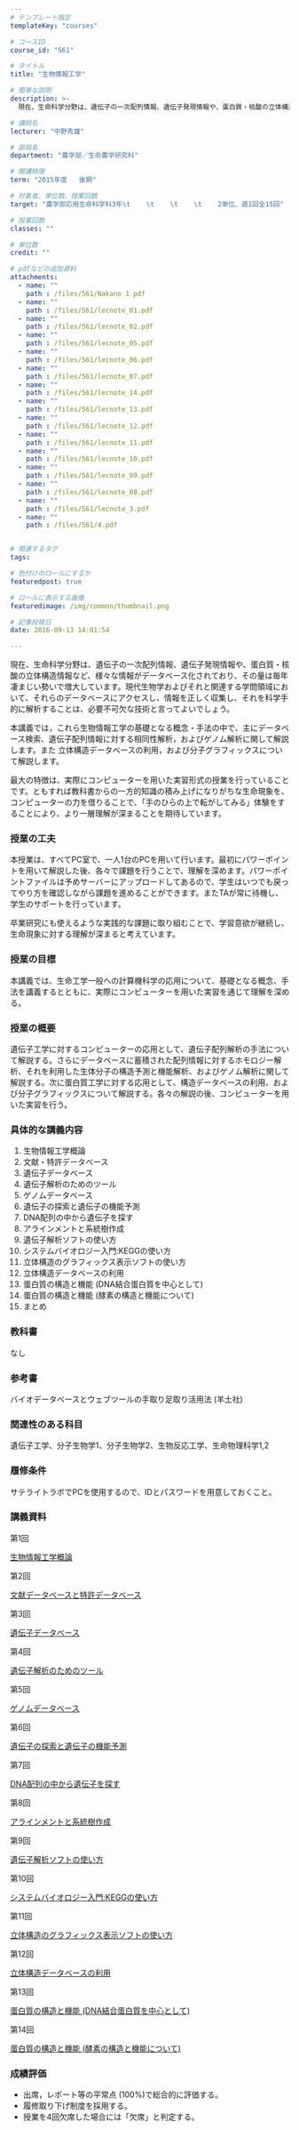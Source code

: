```yaml
---
# テンプレート指定
templateKey: "courses"

# コースID
course_id: "561"

# タイトル
title: "生物情報工学"

# 簡単な説明
description: >-
  現在、生命科学分野は、遺伝子の一次配列情報、遺伝子発現情報や、蛋白質・核酸の立体構造情報など、様々な情報がデータベース化されており、その量は毎年凄まじい勢いで増大しています。現代生物学およびそれと関連...

# 講師名
lecturer: "中野秀雄"

# 部局名
department: "農学部／生命農学研究科"

# 開講時限
term: "2015年度	後期"

# 対象者、単位数、授業回数
target: "農学部応用生命科学科3年\t    \t    \t    \t    2単位、週1回全15回"

# 授業回数
classes: ""

# 単位数
credit: ""

# pdfなどの追加資料
attachments: 
  - name: "" 
    path : /files/561/Nakano 1 pdf
  - name: "" 
    path : /files/561/lecnote_01.pdf
  - name: "" 
    path : /files/561/lecnote_02.pdf
  - name: "" 
    path : /files/561/lecnote_05.pdf
  - name: "" 
    path : /files/561/lecnote_06.pdf
  - name: "" 
    path : /files/561/lecnote_07.pdf
  - name: "" 
    path : /files/561/lecnote_14.pdf
  - name: "" 
    path : /files/561/lecnote_13.pdf
  - name: "" 
    path : /files/561/lecnote_12.pdf
  - name: "" 
    path : /files/561/lecnote_11.pdf
  - name: "" 
    path : /files/561/lecnote_10.pdf
  - name: "" 
    path : /files/561/lecnote_09.pdf
  - name: "" 
    path : /files/561/lecnote_08.pdf
  - name: "" 
    path : /files/561/lecnote_3.pdf
  - name: "" 
    path : /files/561/4.pdf


# 関連するタグ
tags:

# 色付けのロールにするか
featuredpost: true

# ロールに表示する画像
featuredimage: /img/common/thumbnail.png

# 記事投稿日
date: 2016-09-13 14:01:54

---
```

現在、生命科学分野は、遺伝子の一次配列情報、遺伝子発現情報や、蛋白質・核酸の立体構造情報など、様々な情報がデータベース化されており、その量は毎年凄まじい勢いで増大しています。現代生物学およびそれと関連する学問領域において、それらのデータベースにアクセスし、情報を正しく収集し、それを科学手的に解析することは、必要不可欠な技術と言ってよいでしょう。

本講義では，これら生物情報工学の基礎となる概念・手法の中で、主にデータベース検索、遺伝子配列情報に対する相同性解析，およびゲノム解析に関して解説します。また 立体構造データベースの利用，および分子グラフィックスについて解説します。

最大の特徴は、実際にコンピューターを用いた実習形式の授業を行っていることです。ともすれば教科書からの一方的知識の積み上げになりがちな生命現象を、コンピューターの力を借りることで、「手のひらの上で転がしてみる」体験をすることにより、より一層理解が深まることを期待しています。
### 授業の工夫

本授業は、すべてPC室で、一人1台のPCを用いて行います。最初にパワーポイントを用いて解説した後、各々で課題を行うことで、理解を深めます。パワーポイントファイルは予めサーバーにアップロードしてあるので、学生はいつでも戻ってやり方を確認しながら課題を進めることができます。またTAが常に待機し、学生のサポートを行っています。

卒業研究にも使えるような実践的な課題に取り組むことで、学習意欲が継続し、生命現象に対する理解が深まると考えています。

### 授業の目標

本講義では、生命工学一般への計算機科学の応用について、基礎となる概念、手法を講義するとともに、実際にコンピューターを用いた実習を通じて理解を深める。 

### 授業の概要

遺伝子工学に対するコンピューターの応用として、遺伝子配列解析の手法について解説する。さらにデータベースに蓄積された配列情報に対するホモロジー解析、それを利用した生体分子の構造予測と機能解析、およびゲノム解析に関して解説する。次に蛋白質工学に対する応用として、構造データベースの利用、および分子グラフィックスについて解説する。各々の解説の後、コンピューターを用いた実習を行う。 

### 具体的な講義内容

  1. 生物情報工学概論
  2. 文献・特許データベース
  3. 遺伝子データベース
  4. 遺伝子解析のためのツール
  5. ゲノムデータベース
  6. 遺伝子の探索と遺伝子の機能予測
  7. DNA配列の中から遺伝子を探す
  8. アラインメントと系統樹作成
  9. 遺伝子解析ソフトの使い方
 10. システムバイオロジー入門:KEGGの使い方
 11. 立体構造のグラフィックス表示ソフトの使い方
 12. 立体構造データベースの利用
 13. 蛋白質の構造と機能 (DNA結合蛋白質を中心として)
 14. 蛋白質の構造と機能 (酵素の構造と機能について)
 15. まとめ

### 教科書

なし 

### 参考書

バイオデータベースとウェブツールの手取り足取り活用法 (羊土社) 

### 関連性のある科目

遺伝子工学、分子生物学1、分子生物学2、生物反応工学、生命物理科学1,2 

### 履修条件

サテライトラボでPCを使用するので、IDとパスワードを用意しておくこと。

### 講義資料

第1回


[生物情報工学概論](/files/561/lecnote_01.pdf) 

第2回


[文献データベースと特許データベース](/files/561/lecnote_02.pdf) 

第3回


[遺伝子データベース](/files/561/lecnote_3.pdf) 

第4回


[遺伝子解析のためのツール](/files/561/4.pdf) 

第5回


[ゲノムデータベース](/files/561/lecnote_05.pdf) 

第6回


[遺伝子の探索と遺伝子の機能予測](/files/561/lecnote_06.pdf) 

第7回


[DNA配列の中から遺伝子を探す](/files/561/lecnote_07.pdf) 

第8回


[アラインメントと系統樹作成](/files/561/lecnote_08.pdf) 

第9回


[遺伝子解析ソフトの使い方](/files/561/lecnote_09.pdf) 

第10回


[システムバイオロジー入門:KEGGの使い方](/files/561/lecnote_10.pdf) 

第11回


[立体構造のグラフィックス表示ソフトの使い方](/files/561/lecnote_11.pdf) 

第12回


[立体構造データベースの利用](/files/561/lecnote_12.pdf) 

第13回


[蛋白質の構造と機能 (DNA結合蛋白質を中心として)](/files/561/lecnote_13.pdf) 

第14回


[蛋白質の構造と機能 (酵素の構造と機能について)](/files/561/lecnote_14.pdf) 

### 成績評価

  * 出席，レポート等の平常点 (100%)で総合的に評価する。
  * 履修取り下げ制度を採用する。
  * 授業を4回欠席した場合には「欠席」と判定する。
